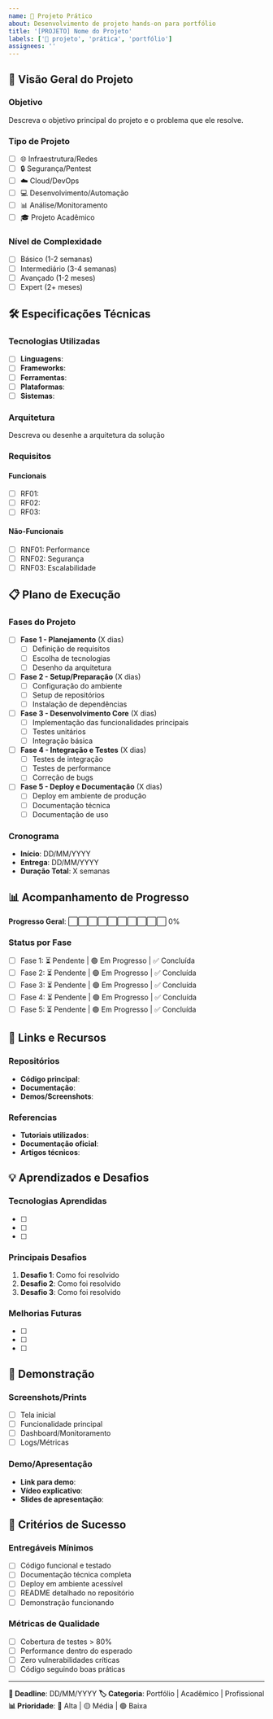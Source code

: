 ```yaml
---
name: 🚀 Projeto Prático
about: Desenvolvimento de projeto hands-on para portfólio
title: '[PROJETO] Nome do Projeto'
labels: ['🚀 projeto', 'prática', 'portfólio']
assignees: ''
---
```


## 🎯 Visão Geral do Projeto

### Objetivo

Descreva o objetivo principal do projeto e o problema que ele resolve.

### Tipo de Projeto

- [ ] 🌐 Infraestrutura/Redes
- [ ] 🔒 Segurança/Pentest  
- [ ] ☁️ Cloud/DevOps
- [ ] 💻 Desenvolvimento/Automação
- [ ] 📊 Análise/Monitoramento
- [ ] 🎓 Projeto Acadêmico

### Nível de Complexidade

- [ ] Básico (1-2 semanas)
- [ ] Intermediário (3-4 semanas)  
- [ ] Avançado (1-2 meses)
- [ ] Expert (2+ meses)

## 🛠️ Especificações Técnicas

### Tecnologias Utilizadas

- [ ] **Linguagens**:  
- [ ] **Frameworks**:  
- [ ] **Ferramentas**:  
- [ ] **Plataformas**:  
- [ ] **Sistemas**:  

### Arquitetura

Descreva ou desenhe a arquitetura da solução

### Requisitos

#### Funcionais

- [ ] RF01:  
- [ ] RF02:  
- [ ] RF03:  

#### Não-Funcionais

- [ ] RNF01: Performance
- [ ] RNF02: Segurança
- [ ] RNF03: Escalabilidade

## 📋 Plano de Execução

### Fases do Projeto

- [ ] **Fase 1 - Planejamento** (X dias)
  - [ ] Definição de requisitos
  - [ ] Escolha de tecnologias
  - [ ] Desenho da arquitetura
  
- [ ] **Fase 2 - Setup/Preparação** (X dias)  
  - [ ] Configuração do ambiente
  - [ ] Setup de repositórios
  - [ ] Instalação de dependências
  
- [ ] **Fase 3 - Desenvolvimento Core** (X dias)
  - [ ] Implementação das funcionalidades principais
  - [ ] Testes unitários
  - [ ] Integração básica
  
- [ ] **Fase 4 - Integração e Testes** (X dias)
  - [ ] Testes de integração
  - [ ] Testes de performance
  - [ ] Correção de bugs
  
- [ ] **Fase 5 - Deploy e Documentação** (X dias)
  - [ ] Deploy em ambiente de produção
  - [ ] Documentação técnica
  - [ ] Documentação de uso

### Cronograma

- **Início**: DD/MM/YYYY
- **Entrega**: DD/MM/YYYY  
- **Duração Total**: X semanas

## 📊 Acompanhamento de Progresso

**Progresso Geral**: ⬜⬜⬜⬜⬜⬜⬜⬜⬜⬜ 0%

### Status por Fase

- [ ] Fase 1: ⏳ Pendente | 🟢 Em Progresso | ✅ Concluída
- [ ] Fase 2: ⏳ Pendente | 🟢 Em Progresso | ✅ Concluída  
- [ ] Fase 3: ⏳ Pendente | 🟢 Em Progresso | ✅ Concluída
- [ ] Fase 4: ⏳ Pendente | 🟢 Em Progresso | ✅ Concluída
- [ ] Fase 5: ⏳ Pendente | 🟢 Em Progresso | ✅ Concluída

## 🔗 Links e Recursos

### Repositórios

- **Código principal**:  
- **Documentação**:  
- **Demos/Screenshots**:  

### Referencias

- **Tutoriais utilizados**:  
- **Documentação oficial**:  
- **Artigos técnicos**:  

## 💡 Aprendizados e Desafios

### Tecnologias Aprendidas

- [ ]  
- [ ]  
- [ ]  

### Principais Desafios

1. **Desafio 1**: Como foi resolvido
2. **Desafio 2**: Como foi resolvido  
3. **Desafio 3**: Como foi resolvido

### Melhorias Futuras

- [ ]  
- [ ]  
- [ ]  

## 📸 Demonstração

### Screenshots/Prints

- [ ] Tela inicial
- [ ] Funcionalidade principal
- [ ] Dashboard/Monitoramento
- [ ] Logs/Métricas

### Demo/Apresentação

- **Link para demo**:  
- **Vídeo explicativo**:  
- **Slides de apresentação**:  

## 🎯 Critérios de Sucesso

### Entregáveis Mínimos

- [ ] Código funcional e testado
- [ ] Documentação técnica completa
- [ ] Deploy em ambiente acessível
- [ ] README detalhado no repositório
- [ ] Demonstração funcionando

### Métricas de Qualidade

- [ ] Cobertura de testes > 80%
- [ ] Performance dentro do esperado
- [ ] Zero vulnerabilidades críticas
- [ ] Código seguindo boas práticas

---

**🎯 Deadline**: DD/MM/YYYY
**🏷️ Categoria**: Portfólio | Acadêmico | Profissional
**📊 Prioridade**: 🔴 Alta | 🟡 Média | 🟢 Baixa
